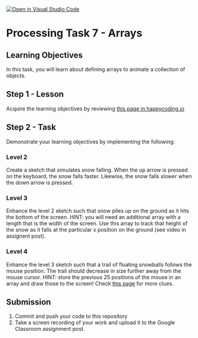 [![Open in Visual Studio Code](https://classroom.github.com/assets/open-in-vscode-f059dc9a6f8d3a56e377f745f24479a46679e63a5d9fe6f495e02850cd0d8118.svg)](https://classroom.github.com/online_ide?assignment_repo_id=6678063&assignment_repo_type=AssignmentRepo)
# Processing Task 7 - Arrays

## Learning Objectives
In this task, you will learn about defining arrays to animate a collection of objects.



## Step 1 - Lesson
Acquire the learning objectives by reviewing [this page in happycoding.io](https://happycoding.io/tutorials/processing/arrays)

## Step 2 - Task
Demonstrate your learning objectives by implementing the following:
  
### Level 2
Create a sketch that simulates snow falling. When the up arrow is pressed on the keyboard, the snow falls faster.  Likewise, the snow falls slower when the down arrow is pressed.
  
### Level 3
Enhance the level 2 sketch such that snow piles up on the ground as it hits the bottom of the screen.  HINT:  you will need an additional array with a length that is the width of the screen.  Use this array to track that height of the snow as it falls at the particular x position on the ground (see video in assignent post).
  
### Level 4
Enhance the level 3 sketch such that a trail of floating snowballs follows the mouse position.  The trail should decrease in size further away from the mouse cursor.  HINT: store the previous 25 positions of the mouse in an array and draw those to the screen! Check [this page](https://processing.org/tutorials/arrays) for more clues.
  


## Submission
1. Commit and push your code to this repository
2. Take a screen recording of your work and upload it to the Google Classroom assignment post.
